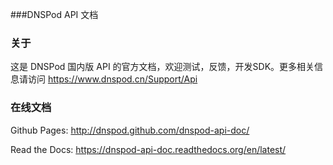 ###DNSPod API 文档

### 关于

这是 DNSPod 国内版 API 的官方文档，欢迎测试，反馈，开发SDK。更多相关信息请访问 https://www.dnspod.cn/Support/Api

### 在线文档

Github Pages: http://dnspod.github.com/dnspod-api-doc/

Read the Docs: https://dnspod-api-doc.readthedocs.org/en/latest/